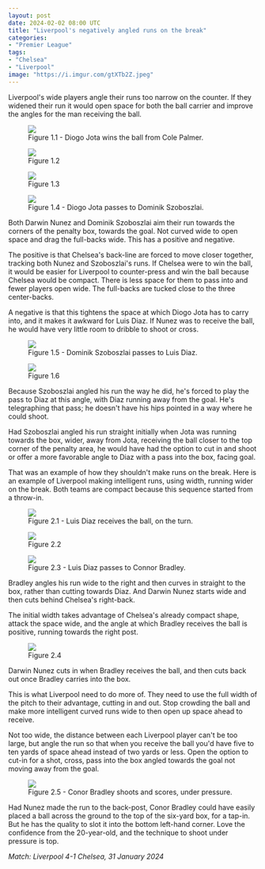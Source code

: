 ```yaml
---
layout: post
date: 2024-02-02 08:00 UTC
title: "Liverpool's negatively angled runs on the break"
categories:
- "Premier League"
tags:
- "Chelsea"
- "Liverpool"
image: "https://i.imgur.com/gtXTb2Z.jpeg"
---
```


Liverpool's wide players angle their runs too narrow on the counter. If they widened their run it would open space for both the ball carrier and improve the angles for the man receiving the ball. 

<!---more--->

<figure>
    <img src="https://i.imgur.com/jqkBwpJ.jpeg">
    <figcaption>Figure 1.1 - Diogo Jota wins the ball from Cole Palmer.</figcaption>
</figure> 

<figure>
    <img src="https://i.imgur.com/gtXTb2Z.jpeg">
    <figcaption>Figure 1.2</figcaption>
</figure> 

<figure>
    <img src="https://i.imgur.com/fVPOvIZ.jpeg">
    <figcaption>Figure 1.3</figcaption>
</figure> 

<figure>
    <img src="https://i.imgur.com/foUWsFc.jpeg">
    <figcaption>Figure 1.4 - Diogo Jota passes to Dominik Szoboszlai.</figcaption>
</figure> 

Both Darwin Nunez and Dominik Szoboszlai aim their run towards the corners of the penalty box, towards the goal. Not curved wide to open space and drag the full-backs wide. This has a positive and negative.

The positive is that Chelsea's back-line are forced to move closer together, tracking both Nunez and Szoboszlai's runs. If Chelsea were to win the ball, it would be easier for Liverpool to counter-press and win the ball because Chelsea would be compact. There is less space for them to pass into and fewer players open wide. The full-backs are tucked close to the three center-backs. 

A negative is that this tightens the space at which Diogo Jota has to carry into, and it makes it awkward for Luis Diaz. If Nunez was to receive the ball, he would have very little room to dribble to shoot or cross.  

<figure>
    <img src="https://i.imgur.com/00GnExI.jpeg">
    <figcaption>Figure 1.5 - Dominik Szoboszlai passes to Luis Diaz.</figcaption>
</figure> 

<figure>
    <img src="https://i.imgur.com/pEU37qu.jpeg">
    <figcaption>Figure 1.6</figcaption>
</figure> 

Because Szoboszlai angled his run the way he did, he's forced to play the pass to Diaz at this angle, with Diaz running away from the goal. He's telegraphing that pass; he doesn't have his hips pointed in a way where he could shoot. 

Had Szoboszlai angled his run straight initially when Jota was running towards the box, wider, away from Jota, receiving the ball closer to the top corner of the penalty area, he would have had the option to cut in and shoot or offer a more favorable angle to Diaz with a pass into the box, facing goal. 

That was an example of how they shouldn't make runs on the break. Here is an example of Liverpool making intelligent runs, using width, running wider on the break. Both teams are compact because this sequence started from a throw-in. 

<figure>
    <img src="https://i.imgur.com/kyW8nbZ.jpeg">
    <figcaption>Figure 2.1 - Luis Diaz receives the ball, on the turn.</figcaption>
</figure> 

<figure>
    <img src="https://i.imgur.com/deTNDRb.jpeg">
    <figcaption>Figure 2.2</figcaption>
</figure> 

<figure>
    <img src="https://i.imgur.com/6n1SPMb.jpeg">
    <figcaption>Figure 2.3 - Luis Diaz passes to Connor Bradley.</figcaption>
</figure> 

Bradley angles his run wide to the right and then curves in straight to the box, rather than cutting towards Diaz. And Darwin Nunez starts wide and then cuts behind Chelsea's right-back. 

The initial width takes advantage of Chelsea's already compact shape, attack the space wide, and the angle at which Bradley receives the ball is positive, running towards the right post.  

<figure>
    <img src="https://i.imgur.com/LlUNHAl.jpeg">
    <figcaption>Figure 2.4 </figcaption>
</figure> 

Darwin Nunez cuts in when Bradley receives the ball, and then cuts back out once Bradley carries into the box. 

This is what Liverpool need to do more of. They need to use the full width of the pitch to their advantage, cutting in and out. Stop crowding the ball and make more intelligent curved runs wide to then open up space ahead to receive. 

Not too wide, the distance between each Liverpool player can't be too large, but angle the run so that when you receive the ball you'd have five to ten yards of space ahead instead of two yards or less. Open the option to cut-in for a shot, cross, pass into the box angled towards the goal not moving away from the goal. 

<figure>
    <img src="https://i.imgur.com/4pwdwPo.jpeg">
    <figcaption>Figure 2.5 - Conor Bradley shoots and scores, under pressure.</figcaption>
</figure>  

Had Nunez made the run to the back-post, Conor Bradley could have easily placed a ball across the ground to the top of the six-yard box, for a tap-in. But he has the quality to slot it into the bottom left-hand corner. Love the confidence from the 20-year-old, and the technique to shoot under pressure is top.

*Match: Liverpool 4-1 Chelsea, 31 January 2024*